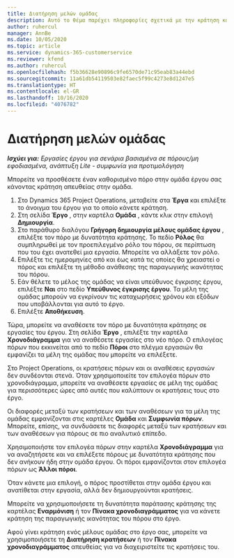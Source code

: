 ```yaml
---
title: Διατήρηση μελών ομάδας
description: Αυτό το θέμα παρέχει πληροφορίες σχετικά με την κράτηση καθορισμένων πόρων σε ομάδες εργασίας και ανάθεση εργασιών.
author: ruhercul
manager: AnnBe
ms.date: 10/05/2020
ms.topic: article
ms.service: dynamics-365-customerservice
ms.reviewer: kfend
ms.author: ruhercul
ms.openlocfilehash: f5b36628e90896c9fe6570de71c95eab83a44ebd
ms.sourcegitcommit: 11a61db54119503e82faec5f99c4273e8d1247e5
ms.translationtype: HT
ms.contentlocale: el-GR
ms.lasthandoff: 10/16/2020
ms.locfileid: "4076782"
---
```

# <a name="maintain-team-members"></a>Διατήρηση μελών ομάδας

_**Ισχύει για:** Εργασίες έργου για σενάρια βασισμένα σε πόρους/μη εφοδιασμένα, ανάπτυξη Lite - συμφωνία για προτιμολόγηση_

Μπορείτε να προσθέσετε έναν καθορισμένο πόρο στην ομάδα έργου σας κάνοντας κράτηση απευθείας στην ομάδα.

1. Στο Dynamics 365 Project Operations, μεταβείτε στα **Έργα** και επιλέξτε το άνοιγμα του έργου για το οποίο κάνετε κράτηση.
2. Στη σελίδα **Έργο** , στην καρτέλα **Ομάδα** , κάντε κλικ στην επιλογή **Δημιουργία**. 
3. Στο παράθυρο διαλόγου **Γρήγορη δημιουργία μέλους ομάδας έργου** , επιλέξτε τον πόρο με δυνατότητα κράτησης. Το πεδίο **Ρόλος** θα συμπληρωθεί με τον προεπιλεγμένο ρόλο του πόρου, σε περίπτωση που του έχει ανατεθεί μια εργασία. Μπορείτε να αλλάξετε τον ρόλο. 
4. Επιλέξτε τις ημερομηνίες από και έως κατά τις οποίες θα χρειαστεί ο πόρος και επιλέξτε τη μέθοδο ανάθεσης της παραγωγικής ικανότητας του πόρου. 
5. Εάν θέλετε το μέλος της ομάδας να είναι υπεύθυνος έγκρισης έργου, επιλέξτε **Ναι** στο πεδίο **Υπεύθυνος έγκρισης έργου**. Τα μέλη της ομάδας μπορούν να εγκρίνουν τις καταχωρήσεις χρόνου και εξόδων που υποβάλλονται για αυτό το έργο. 
6. Επιλέξτε **Αποθήκευση**.

Τώρα, μπορείτε να αναθέσετε τον πόρο με δυνατότητα κράτησης σε εργασίες του έργου. Στη σελίδα **Έργο** , επιλέξτε την καρτέλα **Χρονοδιάγραμμα** για να αναθέσετε εργασίες στο νέο πόρο. Ο επιλογέας πόρων που εκκινείται από το πεδίο **Πόροι** στο πλέγμα εργασιών θα εμφανίζει τα μέλη της ομάδας που μπορείτε να επιλέξετε.


Στο Project Operations, οι κρατήσεις πόρων και οι αναθέσεις εργασιών δεν συνδέονται στενά. Όταν χρησιμοποιείτε τον επιλογέα πόρων στο χρονοδιάγραμμα, μπορείτε να αναθέσετε εργασίες σε μέλη της ομάδας για περισσότερες ώρες από αυτές που καλύπτουν οι κρατήσεις τους στο έργο.

Οι διαφορές μεταξύ των κρατήσεων και των αναθέσεων για τα μέλη της ομάδας εμφανίζονται στις καρτέλες **Ομάδα** και **Συμφωνία πόρων**. Μπορείτε, επίσης, να συνδυάσετε τις διαφορές μεταξύ των κρατήσεων και των αναθέσεων για πόρους σε πιο αναλυτικό επίπεδο.

Χρησιμοποιήστε τον επιλογέα πόρων στην καρτέλα **Χρονοδιάγραμμα** για να αναζητήσετε και να επιλέξετε πόρους με δυνατότητα κράτησης που δεν ανήκουν ήδη στην ομάδα έργου. Οι πόροι εμφανίζονται στον επιλογέα πόρων ως **Άλλοι πόροι**.

Όταν κάνετε μια επιλογή, ο πόρος προστίθεται στην ομάδα έργου και ανατίθεται στην εργασία, αλλά δεν δημιουργούνται κρατήσεις.

Μπορείτε να χρησιμοποιήσετε τη δυνατότητα παράτασης κράτησης της καρτέλας **Εναρμόνιση** ή τον **Πίνακα χρονοδιαγράμματος** για να κάνετε κράτηση της παραγωγικής ικανότητας του πόρου στο έργο.

Αφού γίνει κράτηση ενός μέλους ομάδας στο έργο σας, μπορείτε να χρησιμοποιήσετε τη **Διατήρηση κρατήσεων** ή τον **Πίνακα χρονοδιαγράμματος** απευθείας για να διαχειριστείτε τις κρατήσεις του.
